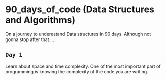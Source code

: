 # 90_days_of_code (Data Structures and Algorithms)
On a journey to underestand Data structures in 90 days. Although not gonna stop after that....

## `Day 1`
Learn about space and time complexity. One of the most important part of programming is knowing the complexity of the code you are writing.
